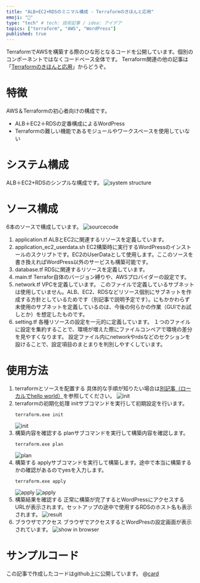 ```yaml
---
title: "ALB+EC2+RDSのミニマル構成 - Terraformのきほんと応用"
emoji: "🏰"
type: "tech" # tech: 技術記事 / idea: アイデア
topics: ["terraform", "AWS", "WordPress"]
published: true
---
```

TerraformでAWSを構築する際のひな形となるコードを公開しています。個別のコンポーネントではなくコードベース全体です。
Terraform関連の他の記事は「[Terraformのきほんと応用](https://zenn.dev/sway/articles/terraform_index_list)」からどうぞ。

# 特徴
AWS＆Terraformの初心者向けの構成です。
- ALB＋EC2＋RDSの定番構成によるWordPress
- Terraformの難しい機能であるモジュールやワークスペースを使用していない

# システム構成
ALB＋EC2+RDSのシンプルな構成です。
![system structure](/images/terraform_codebase_wordpress_minimal/terraform_codebase_wordpress_minimal_structure_00.jpg)

# ソース構成
6本のソースで構成しています。
![sourcecode](/images/terraform_codebase_wordpress_minimal/terraform_codebase_wordpress_minimal_code_00.jpg)
1. application.tf
   ALBとEC2に関連するリソースを定義しています。
1. application_ec2_userdata.sh
   EC2構築時に実行するWordPressのインストールのスクリプトです。EC2のUserDataとして使用します。ここのソースを書き換えればWordPress以外のサービスも構築可能です。
1. database.tf
   RDSに関連するリソースを定義しています。
1. main.tf
   Terrafor自体のバージョン縛りや、AWSプロバイダーの設定です。
1. network.tf
   VPCを定義しています。
   このファイルで定義しているサブネットは使用していません。ALB、EC2、RDSなどリソース個別にサブネットを作成する方針としているためです（別記事で説明予定です）。にもかかわらず未使用のサブネットを定義しているのは、今後の何らかの作業（GUIでお試しとか）を想定したものです。
1. setting.tf
   各種リソースの設定を一元的に定義しています。
   １つのファイルに設定を集約することで、環境が増えた際にファイルコンペアで環境の差分を見やすくなります。
   設定ファイル内にnetworkやrdsなどのセクションを設けることで、設定項目のまとまりを判別しやすくしています。

# 使用方法
1. terraformとソースを配置する
   具体的な手順が知りたい場合は[別記事（ローカルでhello world）](https://zenn.dev/sway/articles/terraform_biginner_helloworld)を参照してください。
   ![init](/images/terraform_codebase_wordpress_minimal/terraform_codebase_wordpress_minimal_howtouse_00.jpg)
1. terraformの初期化処理
   initサブコマンドを実行して初期設定を行います。
   ```
   terraform.exe init
   ```
   ![init](/images/terraform_codebase_wordpress_minimal/terraform_codebase_wordpress_minimal_howtouse_01.jpg)
1. 構築内容を確認する
   planサブコマンドを実行して構築内容を確認します。
   ```
   terraform.exe plan
   ```
   ![plan](/images/terraform_codebase_wordpress_minimal/terraform_codebase_wordpress_minimal_howtouse_02.jpg)
1. 構築する
   applyサブコマンドを実行して構築します。途中で本当に構築するかの確認があるのでyesを入力します。
   ```
   terraform.exe apply
   ```
   ![apply](/images/terraform_codebase_wordpress_minimal/terraform_codebase_wordpress_minimal_howtouse_03.jpg)
   ![apply](/images/terraform_codebase_wordpress_minimal/terraform_codebase_wordpress_minimal_howtouse_04.jpg)
1. 構築結果を確認する
   正常に構築が完了するとWordPressにアクセスするURLが表示されます。セットアップの途中で使用するRDSのホスト名も表示されます。
   ![result](/images/terraform_codebase_wordpress_minimal/terraform_codebase_wordpress_minimal_howtouse_05.jpg)
1. ブラウザでアクセス
   ブラウザでアクセスするとWordPresの設定画面が表示されています。
   ![show in browser](/images/terraform_codebase_wordpress_minimal/terraform_codebase_wordpress_minimal_howtouse_06.jpg)

# サンプルコード
この記事で作成したコードはgithub上に公開しています。
@[card](https://github.com/sway11466/zenn/tree/main/sample_codes/terraform_codebase_wordpress_minimal)
